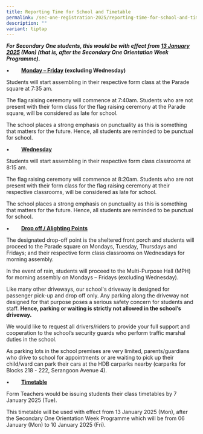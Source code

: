 ```yaml
---
title: Reporting Time for School and Timetable
permalink: /sec-one-registration-2025/reporting-time-for-school-and-timetable/
description: ""
variant: tiptap
---
```

<p><strong><em>For Secondary One students, this would be with effect from <u>13 January 2025</u> (Mon) (that is, after the Secondary One Orientation Week Programme).</em></strong>
</p>
<p>▪&nbsp;&nbsp;&nbsp;&nbsp;&nbsp;&nbsp;&nbsp; <strong><u>Monday – Friday</u> (excluding Wednesday)</strong>
</p>
<p>Students will start assembling in their respective form class at the Parade
square at 7:35 am.</p>
<p>The flag raising ceremony will commence at 7:40am. Students who are not
present with their form class for the flag raising ceremony at the Parade
square, will be considered as late for school.</p>
<p>The school places a strong emphasis on punctuality as this is something
that matters for the future. Hence, all students are reminded to be punctual
for school.</p>
<p>▪&nbsp;&nbsp;&nbsp;&nbsp;&nbsp;&nbsp;&nbsp; <strong><u>Wednesday</u></strong>
</p>
<p>Students will start assembling in their respective form class classrooms
at 8:15 am.</p>
<p>The flag raising ceremony will commence at 8:20am. Students who are not
present with their form class for the flag raising ceremony at their respective
classrooms, will be considered as late for school.</p>
<p>The school places a strong emphasis on punctuality as this is something
that matters for the future. Hence, all students are reminded to be punctual
for school.</p>
<p>▪&nbsp;&nbsp;&nbsp;&nbsp;&nbsp;&nbsp;&nbsp; <strong><u>Drop off / Alighting Points</u></strong>
</p>
<p>The designated drop-off point is the sheltered front porch and students
will proceed to the Parade square on Mondays, Tuesday, Thursdays and Fridays;
and their respective form class classrooms on Wednesdays for morning assembly.</p>
<p>In the event of rain, students will proceed to the Multi-Purpose Hall
(MPH) for morning assembly on Mondays – Fridays (excluding Wednesday).</p>
<p>Like many other driveways, our school's driveway is designed for passenger
pick-up and drop off only. Any parking along the driveway not designed
for that purpose poses a serious safety concern for students and staff. <strong>Hence, parking or waiting is strictly not allowed in the school’s driveway.</strong>
</p>
<p>We would like to request all drivers/riders to provide your full support
and cooperation to the school’s security guards who perform traffic marshal
duties in the school.</p>
<p>As parking lots in the school premises are very limited, parents/guardians
who drive to school for appointments or are waiting to pick up their child/ward
can park their cars at the HDB carparks nearby (carparks for Blocks 218
- 222, Serangoon Avenue 4).</p>
<p>▪&nbsp;&nbsp;&nbsp;&nbsp;&nbsp;&nbsp;&nbsp; <strong><u>Timetable</u></strong>
</p>
<p>Form Teachers would be issuing students their class timetables by 7 January
2025 (Tue).</p>
<p>This timetable will be used with effect from 13 January 2025 (Mon), after
the Secondary One Orientation Week Programme which will be from 06 January
(Mon) to 10 January 2025 (Fri).</p>